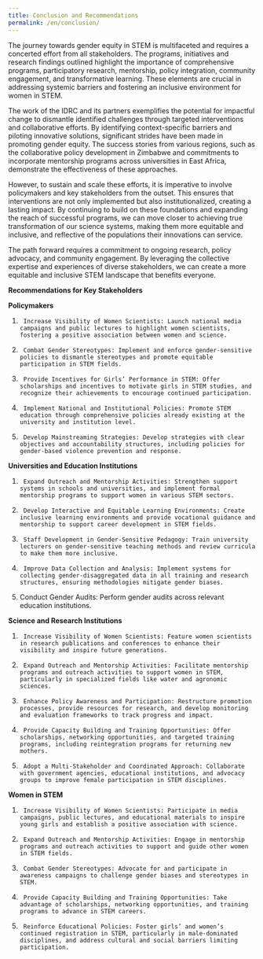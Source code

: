 ```yaml
---
title: Conclusion and Recommendations
permalink: /en/conclusion/
---
```


The journey towards gender equity in STEM is multifaceted and requires a concerted effort from all stakeholders. The programs, initiatives and research findings outlined highlight the importance of comprehensive programs, participatory research, mentorship, policy integration, community engagement, and transformative learning. These elements are crucial in addressing systemic barriers and fostering an inclusive environment for women in STEM.

The work of the IDRC and its partners exemplifies the potential for impactful change to dismantle identified challenges through targeted interventions and collaborative efforts. By identifying context-specific barriers and piloting innovative solutions, significant strides have been made in promoting gender equity. The success stories from various regions, such as the collaborative policy development in Zimbabwe and commitments to incorporate mentorship programs across universities in East Africa, demonstrate the effectiveness of these approaches.

However, to sustain and scale these efforts, it is imperative to involve policymakers and key stakeholders from the outset. This ensures that interventions are not only implemented but also institutionalized, creating a lasting impact. By continuing to build on these foundations and expanding the reach of successful programs, we can move closer to achieving true transformation of our science systems, making them more equitable and inclusive, and reflective of the populations their innovations can service. 

The path forward requires a commitment to ongoing research, policy advocacy, and community engagement. By leveraging the collective expertise and experiences of diverse stakeholders, we can create a more equitable and inclusive STEM landscape that benefits everyone.

**Recommendations for Key Stakeholders**

**Policymakers**
1.      Increase Visibility of Women Scientists: Launch national media campaigns and public lectures to highlight women scientists, fostering a positive association between women and science.
2.      Combat Gender Stereotypes: Implement and enforce gender-sensitive policies to dismantle stereotypes and promote equitable participation in STEM fields.
3.      Provide Incentives for Girls’ Performance in STEM: Offer scholarships and incentives to motivate girls in STEM studies, and recognize their achievements to encourage continued participation.
4.      Implement National and Institutional Policies: Promote STEM education through comprehensive policies already existing at the university and institution level.
5.      Develop Mainstreaming Strategies: Develop strategies with clear objectives and accountability structures, including policies for gender-based violence prevention and response.

**Universities and Education Institutions**
1.      Expand Outreach and Mentorship Activities: Strengthen support systems in schools and universities, and implement formal mentorship programs to support women in various STEM sectors.
2.      Develop Interactive and Equitable Learning Environments: Create inclusive learning environments and provide vocational guidance and mentorship to support career development in STEM fields.
3.      Staff Development in Gender-Sensitive Pedagogy: Train university lecturers on gender-sensitive teaching methods and review curricula to make them more inclusive.
5.      Improve Data Collection and Analysis: Implement systems for collecting gender-disaggregated data in all training and research structures, ensuring methodologies mitigate gender biases.
6.    Conduct Gender Audits: Perform gender audits across relevant education institutions.
 
**Science and Research Institutions**
1.      Increase Visibility of Women Scientists: Feature women scientists in research publications and conferences to enhance their visibility and inspire future generations.
2.      Expand Outreach and Mentorship Activities: Facilitate mentorship programs and outreach activities to support women in STEM, particularly in specialized fields like water and agronomic sciences.
3.      Enhance Policy Awareness and Participation: Restructure promotion processes, provide resources for research, and develop monitoring and evaluation frameworks to track progress and impact.
4.      Provide Capacity Building and Training Opportunities: Offer scholarships, networking opportunities, and targeted training programs, including reintegration programs for returning new mothers.
5.      Adopt a Multi-Stakeholder and Coordinated Approach: Collaborate with government agencies, educational institutions, and advocacy groups to improve female participation in STEM disciplines.

**Women in STEM**
1.      Increase Visibility of Women Scientists: Participate in media campaigns, public lectures, and educational materials to inspire young girls and establish a positive association with science.
2.      Expand Outreach and Mentorship Activities: Engage in mentorship programs and outreach activities to support and guide other women in STEM fields.
3.      Combat Gender Stereotypes: Advocate for and participate in awareness campaigns to challenge gender biases and stereotypes in STEM.
4.      Provide Capacity Building and Training Opportunities: Take advantage of scholarships, networking opportunities, and training programs to advance in STEM careers.
5.      Reinforce Educational Policies: Foster girls’ and women’s continued registration in STEM, particularly in male-dominated disciplines, and address cultural and social barriers limiting participation.

